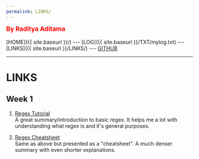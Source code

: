 ```yaml
---
permalink: LINKS/
---
```

<span style="color:red; font-weight:bold; font-size:larger;">By Raditya Aditama</span>
<br><br>
[HOME]({{ site.baseurl }}/) ---
[LOG]({{ site.baseurl }}/TXT/mylog.txt) ---
[LINKS]({{ site.baseurl }}/LINKS/) ---
[GITHUB](https://github.com/ratama98/os222)
<br>
<hr>

# LINKS

## Week 1
1. [Regex Tutorial](https://medium.com/factory-mind/regex-tutorial-a-simple-cheatsheet-by-examples-649dc1c3f285)<br>
A great summary/introduction to basic regex. 
It helps me a lot with understanding what regex is and it's general purposes.

2. [Regex Cheatsheet](https://cheatography.com/davechild/cheat-sheets/regular-expressions/)<br>
Same as above but presented as a "cheatsheet". 
A much denser summary with even shorter explanations.
